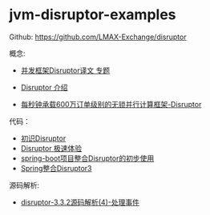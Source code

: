 # jvm-disruptor-examples

Github: https://github.com/LMAX-Exchange/disruptor

概念: 
  - [并发框架Disruptor译文 专题](http://ifeve.com/disruptor/)
  
  - [Disruptor 介绍](https://blog.csdn.net/zhouzhenyong/article/details/81303011)
  - [每秒钟承载600万订单级别的无锁并行计算框架-Disruptor](http://www.imooc.com/article/74619)

代码：
  - [初识Disruptor](https://www.jianshu.com/p/d24b2eb4a881)
  - [Disruptor 极速体验](https://www.cnblogs.com/haiq/p/4112689.html)
  - [spring-boot项目整合Disruptor的初步使用](https://yq.aliyun.com/articles/705811)
  - [Spring整合Disruptor3](https://segmentfault.com/a/1190000014469173)

源码解析:
  - [disruptor-3.3.2源码解析(4)-处理事件](https://brokendreams.iteye.com/blog/2255716)
  
  
